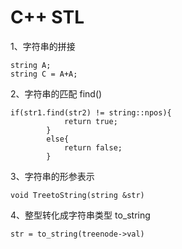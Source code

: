 # C++  STL
1、字符串的拼接 
```
string A;
string C = A+A;
```
2、字符串的匹配 find() 
```
if(str1.find(str2) != string::npos){
            return true;
        }
        else{
            return false;
        }
```
3、字符串的形参表示 
```
void TreetoString(string &str)
```
4、整型转化成字符串类型 to_string
```
str = to_string(treenode->val)
```
